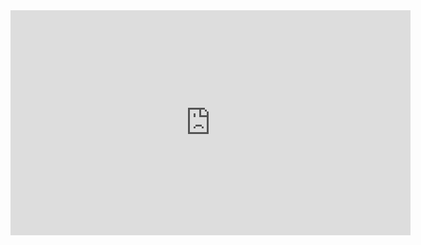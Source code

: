 



<iframe width="640" height="360" src="https://www.youtube.com/embed/7ldavNKB3YA?feature=player_embedded" frameborder="0" allowfullscreen></iframe>
